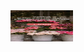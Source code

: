 <img src="https://github.com/GarinaKristina/flowersShopReactNativeApp/blob/main/assets/screenshots/mainPage.png" width="100" height="50" alt="Flowers shop"/>
